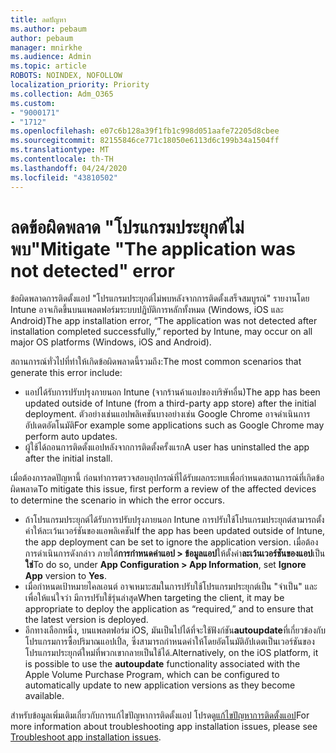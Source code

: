 ```yaml
---
title: ลดปัญหา
ms.author: pebaum
author: pebaum
manager: mnirkhe
ms.audience: Admin
ms.topic: article
ROBOTS: NOINDEX, NOFOLLOW
localization_priority: Priority
ms.collection: Adm_O365
ms.custom:
- "9000171"
- "1712"
ms.openlocfilehash: e07c6b128a39f1fb1c998d051aafe72205d8cbee
ms.sourcegitcommit: 82155846ce771c18050e6113d6c199b34a1504ff
ms.translationtype: MT
ms.contentlocale: th-TH
ms.lasthandoff: 04/24/2020
ms.locfileid: "43810502"
---
```

# <a name="mitigate-the-application-was-not-detected-error"></a><span data-ttu-id="eb14e-102">ลดข้อผิดพลาด "โปรแกรมประยุกต์ไม่พบ"</span><span class="sxs-lookup"><span data-stu-id="eb14e-102">Mitigate "The application was not detected" error</span></span>

<span data-ttu-id="eb14e-103">ข้อผิดพลาดการติดตั้งแอป "โปรแกรมประยุกต์ไม่พบหลังจากการติดตั้งเสร็จสมบูรณ์" รายงานโดย Intune อาจเกิดขึ้นบนแพลตฟอร์มระบบปฏิบัติการหลักทั้งหมด (Windows, iOS และ Android)</span><span class="sxs-lookup"><span data-stu-id="eb14e-103">The app installation error, “The application was not detected after installation completed successfully,” reported by Intune, may occur on all major OS platforms (Windows, iOS and Android).</span></span>

<span data-ttu-id="eb14e-104">สถานการณ์ทั่วไปที่ทําให้เกิดข้อผิดพลาดนี้รวมถึง:</span><span class="sxs-lookup"><span data-stu-id="eb14e-104">The most common scenarios that generate this error include:</span></span>

- <span data-ttu-id="eb14e-105">แอปได้รับการปรับปรุงภายนอก Intune (จากร้านค้าแอปของบริษัทอื่น)</span><span class="sxs-lookup"><span data-stu-id="eb14e-105">The app has been updated outside of Intune (from a third-party app store) after the initial deployment.</span></span> <span data-ttu-id="eb14e-106">ตัวอย่างเช่นแอปพลิเคชันบางอย่างเช่น Google Chrome อาจดําเนินการอัปเดตอัตโนมัติ</span><span class="sxs-lookup"><span data-stu-id="eb14e-106">For example some applications such as Google Chrome may perform auto updates.</span></span>
- <span data-ttu-id="eb14e-107">ผู้ใช้ได้ถอนการติดตั้งแอปหลังจากการติดตั้งครั้งแรก</span><span class="sxs-lookup"><span data-stu-id="eb14e-107">A user has uninstalled the app after the initial install.</span></span>

<span data-ttu-id="eb14e-108">เมื่อต้องการลดปัญหานี้ ก่อนทําการตรวจสอบอุปกรณ์ที่ได้รับผลกระทบเพื่อกําหนดสถานการณ์ที่เกิดข้อผิดพลาด</span><span class="sxs-lookup"><span data-stu-id="eb14e-108">To mitigate this issue, first perform a review of the affected devices to determine the scenario in which the error occurs.</span></span>

- <span data-ttu-id="eb14e-109">ถ้าโปรแกรมประยุกต์ได้รับการปรับปรุงภายนอก Intune การปรับใช้โปรแกรมประยุกต์สามารถตั้งค่าให้ละเว้นเวอร์ชันของแอพลิเคชัน</span><span class="sxs-lookup"><span data-stu-id="eb14e-109">If the app has been updated outside of Intune, the app deployment can be set to ignore the application version.</span></span> <span data-ttu-id="eb14e-110">เมื่อต้องการดําเนินการดังกล่าว ภายใต้**การกําหนดค่าแอป > ข้อมูลแอป**ให้ตั้งค่า**ละเว้นเวอร์ชันของแอป**เป็น**ใช่**</span><span class="sxs-lookup"><span data-stu-id="eb14e-110">To do so, under **App Configuration > App Information**, set **Ignore App** version to **Yes**.</span></span>
- <span data-ttu-id="eb14e-111">เมื่อกําหนดเป้าหมายไคลเอนต์ อาจเหมาะสมในการปรับใช้โปรแกรมประยุกต์เป็น "จําเป็น" และเพื่อให้แน่ใจว่า มีการปรับใช้รุ่นล่าสุด</span><span class="sxs-lookup"><span data-stu-id="eb14e-111">When targeting the client, it may be appropriate to deploy the application as “required,” and to ensure that the latest version is deployed.</span></span>
- <span data-ttu-id="eb14e-112">อีกทางเลือกหนึ่ง, บนแพลตฟอร์ม iOS, มันเป็นไปได้ที่จะใช้ฟังก์ชัน**autoupdate**ที่เกี่ยวข้องกับโปรแกรมการซื้อปริมาณแอปเปิ้ล, ซึ่งสามารถกําหนดค่าให้โดยอัตโนมัติอัปเดตเป็นเวอร์ชันของโปรแกรมประยุกต์ใหม่ที่พวกเขากลายเป็นใช้ได้.</span><span class="sxs-lookup"><span data-stu-id="eb14e-112">Alternatively, on the iOS platform, it is possible to use the **autoupdate** functionality associated with the Apple Volume Purchase Program, which can be configured to automatically update to new application versions as they become available.</span></span>

<span data-ttu-id="eb14e-113">สําหรับข้อมูลเพิ่มเติมเกี่ยวกับการแก้ไขปัญหาการติดตั้งแอป โปรดดู[แก้ไขปัญหาการติดตั้งแอป](https://docs.microsoft.com/intune/troubleshoot-app-install)</span><span class="sxs-lookup"><span data-stu-id="eb14e-113">For more information about troubleshooting app installation issues, please see [Troubleshoot app installation issues](https://docs.microsoft.com/intune/troubleshoot-app-install).</span></span>
